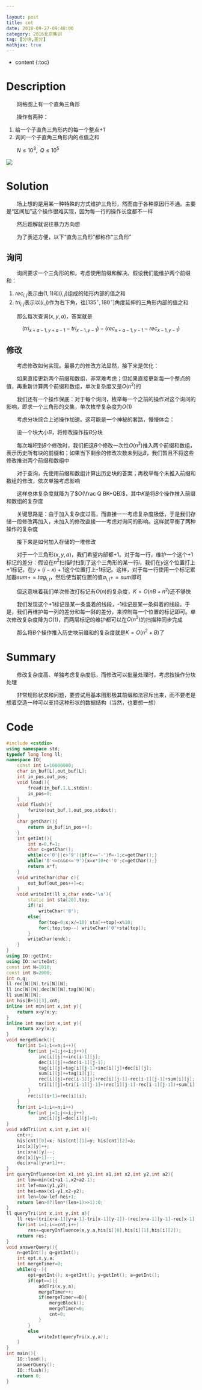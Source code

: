 ```yaml
---

layout: post
title: cot
date: 2018-09-27-09:48:00
category: 2016北京集训
tag: [分块,差分]
mathjax: true
---
```

* content
{:toc}
# Description

　　网格图上有一个直角三角形

　　操作有两种：

1. 给一个子直角三角形内的每一个整点+1
2. 询问一个子直角三角形内的点值之和

　　$N \le 10^3,\;\;Q \le 10^5$



![](http://xsy.gdgzez.com.cn/JudgeOnline/upload/attachment/image/20160325/20160325100622_22302.jpg)



# Solution

　　场上想的是用某一种特殊的方式维护三角形，然而由于各种原因行不通。主要是“区间加”这个操作很难实现，因为每一行的操作长度都不一样

　　然后题解就说往暴力方向想

　　为了表述方便，以下“直角三角形”都称作“三角形”

## 询问

　　询问要求一个三角形的和，考虑使用前缀和解决。假设我们能维护两个前缀和：

1. $rec_{i,j}$表示由$(1,1)$和$(i,j)$组成的矩形内部的值之和
2. $tri_{i,j}$表示以$(i,j)$作为右下角，往$[135^\circ,180^\circ]$角度延伸的三角形内部的值之和

　　那么每次查询$(x,y,a)$，答案就是

$$
(tri_{x+a-1,y+a-1}-tri_{x-1,y-1})-(rec_{x+a-1,y-1}-rec_{x-1,y-1})
$$

## 修改

　　考虑修改如何实现。最暴力的修改方法显然，接下来是优化：

　　如果直接更新两个前缀和数组，非常难考虑；但如果直接更新每一个整点的值，再重新计算两个前缀和数组，单次复杂度又是$O(n^2)$的

　　我们还有一个操作保底：对于每个询问，枚举每一个之前的操作对这个询问的影响，即求一个三角形的交集，单次枚举复杂度为$O(1)$

　　考虑分块综合上述操作加速。这可能是一个神秘的套路，慢慢体会：

　　设一个块大小$B$，将修改操作按$B$分块

　　每次堆积到$B$个修改时，我们把这$B$个修改一次性$O(n^2)$推入两个前缀和数组，表示历史所有块的前缀和；如果当下剩余的修改次数未到达$B$，我们暂且不将这些修改推进两个前缀和数组中

　　对于查询，先使用前缀和数组计算出历史块的答案；再枚举每个未推入前缀和数组的修改，依次单独考虑影响

　　这样总体复杂度就降为了$O(\frac Q BK+QB)$，其中$K$是将$B$个操作推入前缀和数组的复杂度

　　关键思路是：由于加入复杂度过高，而直接一一考虑复杂度极低，于是我们存储一段修改再加入，未加入的修改直接一一考虑对询问的影响。这样就平衡了两种操作的复杂度

　　接下来是如何加入存储的一堆修改

　　对于一个三角形$(x,y,a)$，我们希望内部都+1。对于每一行，维护一个这个+1标记的差分：假设在$n^2$扫描时扫到了这个三角形的某一行$i$，我们在$y$这个位置打上+1标记，在$y+(i-x)+1$这个位置打上-1标记。这样，对于每一行使用一个标记累加器$sum+=tag_{i,j}$，然后使当前位置的值$a_{i,j}+=sum$即可

　　但这意味着我们单次修改打标记有$O(n)$的复杂度，$K=O(nB+n^2)$还不够快

　　我们发现这个+1标记是某一条竖着的线段，-1标记是某一条斜着的线段。于是，我们再维护每一列的差分和每一斜的差分，来控制每一个位置的标记即可。单次修改复杂度降为$O(1)$，而两层标记的维护都可以在$O(n^2)$的扫描种同步完成

　　那么将$B$个操作推入历史块前缀和的复杂度就是$K=O(n^2+B)$了

# Summary

　　修改复杂度高、单独考虑复杂度低，而修改可以批量处理时，考虑按操作分块处理

　　非常规形状求和问题，要尝试用基本图形极其前缀和法容斥出来，而不要老是想着空造一种可以支持这种形状的数据结构（当然，也要想一想）

# Code

```c++
#include <cstdio>
using namespace std;
typedef long long ll;
namespace IO{
	const int L=10000000;
	char in_buf[L],out_buf[L];
	int in_pos,out_pos;
	void load(){
		fread(in_buf,1,L,stdin);
		in_pos=0;
	}
	void flush(){
		fwrite(out_buf,1,out_pos,stdout);
	}
	char getChar(){
		return in_buf[in_pos++];
	}
	int getInt(){
		int x=0,f=1;
		char c=getChar();
		while(c<'0'||c>'9'){if(c=='-')f=-1;c=getChar();}
		while('0'<=c&&c<='9'){x=x*10+c-'0';c=getChar();}
		return x*f;
	}
	void writeChar(char c){
		out_buf[out_pos++]=c;
	}
	void writeInt(ll x,char endc='\n'){
		static int sta[20],top;
		if(!x)
			writeChar('0');
		else{
			for(top=0;x;x/=10) sta[++top]=x%10;
			for(;top;top--) writeChar('0'+sta[top]);
		}
		writeChar(endc);
	}
}
using IO::getInt;
using IO::writeInt;
const int N=1010;
const int B=2000;
int n,q;
ll rec[N][N],tri[N][N];
ll inc[N][N],dec[N][N],tag[N][N];
ll sum[N][N];
int his[B+5][3],cnt;
inline int min(int x,int y){
	return x<y?x:y;
}
inline int max(int x,int y){
	return x>y?x:y;
}
void mergeBlock(){
	for(int i=1;i<=n;i++){
		for(int j=1;j<=i;j++){
			inc[i][j]+=inc[i-1][j];
			dec[i][j]+=dec[i-1][j-1];
			tag[i][j]=tag[i][j-1]+inc[i][j]+dec[i][j];
			sum[i][j]+=tag[i][j];
			rec[i][j]=rec[i-1][j]+rec[i][j-1]-rec[i-1][j-1]+sum[i][j];
			tri[i][j]=tri[i-1][j-1]+(rec[i][j-1]-rec[i-1][j-1])+sum[i][j];
		}
		rec[i][i+1]=rec[i][i];
	}
	for(int i=1;i<=n;i++)
		for(int j=1;j<=i;j++)
			inc[i][j]=dec[i][j]=0;
}
void addTri(int x,int y,int a){
	cnt++;
	his[cnt][0]=x; his[cnt][1]=y; his[cnt][2]=a;
	inc[x][y]++;
	inc[x+a][y]--;
	dec[x][y+1]--;
	dec[x+a][y+a+1]++;
}
int queryInfluence(int x1,int y1,int a1,int x2,int y2,int a2){
	int low=min(x1+a1-1,x2+a2-1);
	int lef=max(y1,y2);
	int hei=max(x1-y1,x2-y2);
	int len=low-lef-hei+1;
	return len>0?(len*(len+1)>>1):0;
}
ll queryTri(int x,int y,int a){
	ll res=(tri[x+a-1][y+a-1]-tri[x-1][y-1])-(rec[x+a-1][y-1]-rec[x-1][y-1]);
	for(int i=1;i<=cnt;i++)
		res+=queryInfluence(x,y,a,his[i][0],his[i][1],his[i][2]);
	return res;
}
void answerQuery(){
	n=getInt(); q=getInt();
	int opt,x,y,a;
	int mergeTimer=0;
	while(q--){
		opt=getInt(); x=getInt(); y=getInt(); a=getInt();
		if(opt==1){
			addTri(x,y,a);
			mergeTimer++;
			if(mergeTimer==B){
				mergeBlock();
				mergeTimer=0;
				cnt=0;
			}
		}
		else
			writeInt(queryTri(x,y,a));
	}
}
int main(){
	IO::load();	
	answerQuery();
	IO::flush();
	return 0;
}
```


